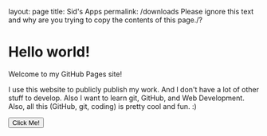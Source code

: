 layout: page
title: Sid's Apps
permalink: /downloads
Please ignore this text and why are you trying to copy the contents of this page./?
<html>

<head>
    <link rel="shortcut icon" type="image/x-icon" href="favicon.ico">
    <link rel="stylesheet" href="styles.css">
</head>

<body>
    <h1 class="x">Hello world!</h1>
    <p class="x">Welcome to my GitHub Pages site!</p>
    <p class="x">I use this website to publicly publish my work. And I don't have a lot of other stuff to develop. Also I want to learn git, GitHub, and Web Development. Also, all this (GitHub, git, coding) is pretty cool and fun. :)</p>
    <button onclick="ClickMe()">Click Me!</button>
    <script src="script.js"></script>
</body>

</html>
